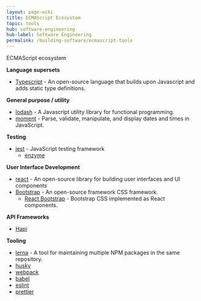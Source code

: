 ```yaml
---
layout: page-wiki 
title: ECMAScript Ecosystem
topic: tools
hub: software-engineering
hub-label: Software Engineering
permalink: /building-software/ecmascript-tools
---
```


<i class="fab fa-js-square"></i> ECMAScript ecosystem

**Language supersets**
- [Typescript](https://www.typescriptlang.org) - An open-source language that builds upon Javascript and adds static type definitions.

**General purpose / utility**

- [lodash](https://lodash.com) - A Javascript utility library for functional programming.
- [moment](https://momentjs.com) - Parse, validate, manipulate, and display dates and times in JavaScript.

**Testing**

- [jest](https://jestjs.io) - JavaScript testing framework
    - [enzyme]()

**User Interface Development**

- [react](https://reactjs.org) - An open-source library for building user interfaces and UI components
- [Bootstrap](https://getbootstrap.com) - An open-source framework CSS framework. 
  - [React Bootstrap](https://react-bootstrap.github.io) - Bootstrap CSS implemented as React components.
  
**API Frameworks**
- [Hapi](https://hapi.dev)

**Tooling**

- [lerna]() - A tool for maintaining multiple NPM packages in the same repository.
- [husky]()
- [webpack]()
- [babel]()
- [eslint](https://eslint.org)
- [prettier](https://prettier.io)